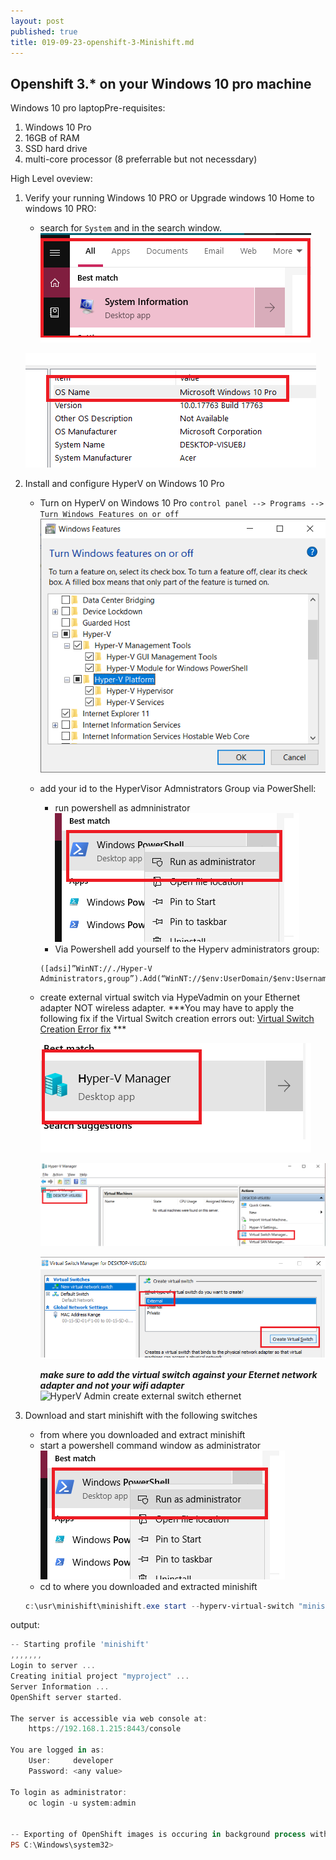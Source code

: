 ```yaml
---
layout: post
published: true
title: 019-09-23-openshift-3-Minishift.md
---
```

## Openshift 3.* on your Windows 10 pro machine

Windows 10 pro laptopPre-requisites:
1. Windows 10 Pro   
2. 16GB of RAM   
3. SSD hard drive   
4. multi-core processor (8 preferrable but not necessdary)   

High Level oveview:   
1. Verify your running Windows 10 PRO or Upgrade windows 10 Home to windows 10 PRO:   
   * search for `System` and in the search window.            
    ![System Information](../img/system-information-search.png)      

    ![Windows 10 Pro Verification](../img/windows_10_pro_verification.png)         
   
2. Install and configure HyperV  on Windows 10 Pro
   * Turn on HyperV on Windows 10 Pro
     `control panel --> Programs --> Turn Windows Features on or off`
     ![turn on hyperV](../img/hyperv_features_turn_on.png)   
   
   * add your id to the HyperVisor Admnistrators Group via PowerShell:
     * run powershell as admninistrator   
     ![Run Powershell as administrator](../img/powershell-run-as-administrator.png)       
     * Via Powershell add yourself to the Hyperv administrators group:   
     ```
     ([adsi]”WinNT://./Hyper-V Administrators,group”).Add(“WinNT://$env:UserDomain/$env:Username,user”)
     ```   
         
   * create external virtual switch via HypeVadmin on your Ethernet adapter NOT wireless adapter.
    ***You may have to apply the following fix if the Virtual Switch creation errors out: [Virtual Switch Creation Error fix](https://support.microsoft.com/en-us/help/3101106/you-cannot-create-a-hyper-v-virtual-switch-on-64-bit-versions-of-windo) ***
   
     ![HyperV Admin](../img/hyperv-manager-add-to-start-and-taskbar.png)      
          
     ![HyperV Admin select virtual switch](../img/hypervmanager-select-virtual-switch-manager.png)        
   
     ![HyperV Admin create external switch](../img/hypervmanager-create-external-switch.png)         
      
     ***make sure to add the virtual switch against your Eternet network adapter and not your wifi adapter***    
     ![HyperV Admin create external switch ethernet](../hyperv-manager-external-switch-wired-nic.png)       

3. Download and start minishift with the following switches   
   * from where you downloaded and extract minishift   
   * start a powershell command window as administrator
     ![Run Powershell as administrator](../img/powershell-run-as-administrator.png)      
   * cd to where you downloaded and extracted minishift      
   ```powershell
   c:\usr\minishift\minishift.exe start --hyperv-virtual-switch "minishiftvswitch" --memory 8GB
   ```      
   
output:   
```powershell
-- Starting profile 'minishift'
,,,,,,,
Login to server ...
Creating initial project "myproject" ...
Server Information ...
OpenShift server started.

The server is accessible via web console at:
    https://192.168.1.215:8443/console

You are logged in as:
    User:     developer
    Password: <any value>

To login as administrator:
    oc login -u system:admin


-- Exporting of OpenShift images is occuring in background process with pid 10376.
PS C:\Windows\system32>
```

